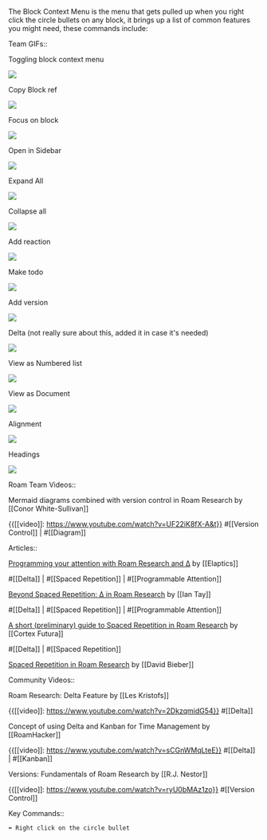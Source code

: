 The Block Context Menu is the menu that gets pulled up when you right click the circle bullets on any block, it brings up a list of common features you might need, these commands include:  

Team GIFs::

Toggling block context menu

![](https://firebasestorage.googleapis.com/v0/b/firescript-577a2.appspot.com/o/imgs%2Fapp%2Fhelp-documentation%2FrqEvtSIXXI.gif?alt=media&token=90085112-75bf-4ab3-aa92-a37bfbce372f)

Copy Block ref

![](https://firebasestorage.googleapis.com/v0/b/firescript-577a2.appspot.com/o/imgs%2Fapp%2Fhelp-documentation%2FtLOCTkDJmh.gif?alt=media&token=6b686749-3e4a-4809-9841-6b1e9703073c)

Focus on block

![](https://firebasestorage.googleapis.com/v0/b/firescript-577a2.appspot.com/o/imgs%2Fapp%2Fhelp-documentation%2FBtS-Wl25jF.gif?alt=media&token=a238e6c8-30e3-4a69-b60f-87499a6f4a68)

Open in Sidebar

![](https://firebasestorage.googleapis.com/v0/b/firescript-577a2.appspot.com/o/imgs%2Fapp%2Fhelp-documentation%2Fw4RyQL5NLd.gif?alt=media&token=13659f0d-2c0c-4713-8b3a-de6a5edf7dfa)

Expand All

![](https://firebasestorage.googleapis.com/v0/b/firescript-577a2.appspot.com/o/imgs%2Fapp%2Fhelp-documentation%2FrzIXmWpaCv.gif?alt=media&token=be0bd209-0c50-43c5-b967-bd6ab81200ff)

Collapse all

![](https://firebasestorage.googleapis.com/v0/b/firescript-577a2.appspot.com/o/imgs%2Fapp%2Fhelp-documentation%2FABF_970huX.gif?alt=media&token=30b746a7-6213-48da-886c-e9d8cb455d80)

Add reaction

![](https://firebasestorage.googleapis.com/v0/b/firescript-577a2.appspot.com/o/imgs%2Fapp%2Fhelp-documentation%2FQLZYo7bsRj.gif?alt=media&token=e3c0ac44-f2eb-475f-889f-4605b89db241)

Make todo

![](https://firebasestorage.googleapis.com/v0/b/firescript-577a2.appspot.com/o/imgs%2Fapp%2Fhelp-documentation%2FmVnuTJLLlq.gif?alt=media&token=528fd198-da64-4a21-80c2-8bd6007ba018)

Add version

![](https://firebasestorage.googleapis.com/v0/b/firescript-577a2.appspot.com/o/imgs%2Fapp%2Fhelp-documentation%2FHNrxPTA3gs.gif?alt=media&token=ad1b8585-b52f-4356-b1b8-1aa109c5f7e3)

Delta (not really sure about this, added it in case it's needed)

![](https://firebasestorage.googleapis.com/v0/b/firescript-577a2.appspot.com/o/imgs%2Fapp%2Fhelp-documentation%2F7vwTMYhLgA.gif?alt=media&token=3ac40f9a-f03b-4aef-a3f5-7e3e0f88800c)

View as Numbered list

![](https://firebasestorage.googleapis.com/v0/b/firescript-577a2.appspot.com/o/imgs%2Fapp%2Fhelp-documentation%2FXKIKHxUwZn.gif?alt=media&token=1290607c-b3e4-4ce2-a3bf-47afc371aaf9)

View as Document

![](https://firebasestorage.googleapis.com/v0/b/firescript-577a2.appspot.com/o/imgs%2Fapp%2Fhelp-documentation%2FtIl23mRzPT.gif?alt=media&token=0b09348e-e48a-45d3-b645-344d4a66f76c)

Alignment

![](https://firebasestorage.googleapis.com/v0/b/firescript-577a2.appspot.com/o/imgs%2Fapp%2Fhelp-documentation%2FNj8xa_j0-O.gif?alt=media&token=eef46bee-f56c-4974-b119-f87a14b11b2b)

Headings 

![](https://firebasestorage.googleapis.com/v0/b/firescript-577a2.appspot.com/o/imgs%2Fapp%2Fhelp-documentation%2FCOTx6OZnuD.gif?alt=media&token=a3375edb-1083-4dbb-b5ac-042b7b91dbdc)

Roam Team Videos::

Mermaid diagrams combined with version control in Roam Research by [[Conor White-Sullivan]]

{{[[video]]: https://www.youtube.com/watch?v=UF22iK8fX-A&t}}
#[[Version Control]] | #[[Diagram]]

Articles::

[Programming your attention with Roam Research and ∆](https://elaptics.co.uk/journal/roam-research-programmable-attention/) by [[Elaptics]]

#[[Delta]] | #[[Spaced Repetition]] | #[[Programmable Attention]]

[Beyond Spaced Repetition: Δ in Roam Research](https://www.iantay.dev/post/beyond-spaced-repetition-%CE%B4-in-roam-research/) by [[Ian Tay]]

#[[Delta]] | #[[Spaced Repetition]] | #[[Programmable Attention]]

[A short (preliminary) guide to Spaced Repetition in Roam Research](https://www.cortexfutura.com/preliminary-spaced-repetition-roam/) by [[Cortex Futura]]

#[[Delta]] | #[[Spaced Repetition]] 

[Spaced Repetition in Roam Research](https://davidbieber.com/snippets/2021-01-02-spaced-repetition-in-roam-research/) by [[David Bieber]]

Community Videos::

Roam Research: Delta Feature by [[Les Kristofs]]

{{[[video]]: https://www.youtube.com/watch?v=2DkzqmidG54}}
#[[Delta]]

Concept of using Delta and Kanban for Time Management by [[RoamHacker]]

{{[[video]]: https://www.youtube.com/watch?v=sCGnWMqLteE}}
#[[Delta]] | #[[Kanban]]

Versions: Fundamentals of Roam Research by [[R.J. Nestor]]

{{[[video]]: https://www.youtube.com/watch?v=ryU0bMAz1zo}}
#[[Version Control]] 

Key Commands::

`⬅ Right click on the circle bullet`

